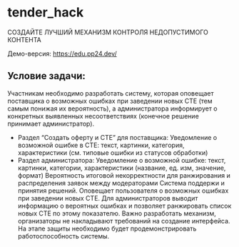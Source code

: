 # tender_hack
СОЗДАЙТЕ ЛУЧШИЙ МЕХАНИЗМ КОНТРОЛЯ НЕДОПУСТИМОГО КОНТЕНТА

Демо-версия: https://edu.pp24.dev/

## Условие задачи:
Участникам необходимо разработать систему, которая оповещает поставщика о возможных ошибках при заведении новых СТЕ (тем самым понижая их вероятность), а администратора информирует о конкретных выявленных несоответствиях (конечное решение принимает администратор).
- Раздел “Создать оферту и СТЕ” для поставщика:
Уведомление о возможной ошибке в СТЕ: текст, картинки, категория, характеристики (см. типовые ошибки из статусов обработки) 
- Раздел администратора:
Уведомление о возможной ошибке: текст, картинки, категории, характеристики (название, ед. изм, значение, формат)
Вероятность итоговой некорректности для ранжирования и распределения заявок между модераторами
Система поддержи и принятия решений. Оповещает пользователя о возможных ошибках при заведении новых СТЕ. Для администраторов выводит информацию о вероятных ошибках и позволяет ранжировать список новых СТЕ по этому показателю.
Важно разработать механизм, организаторы не накладывают требований на создание интерфейса. На этапе защиты необходимо будет продемонстрировать работоспособность системы.
